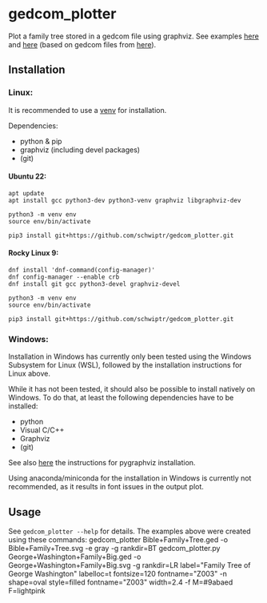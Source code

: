 # gedcom_plotter

Plot a family tree stored in a gedcom file using graphviz.
See examples [here](examples/Bible+Family+Tree.svg?raw=true) and [here](examples/George+Washington+Family+Big.svg?raw=true) (based on gedcom files from [here](https://sourceforge.net/projects/godskingsheroes)).

## Installation

### Linux:

It is recommended to use a [venv](https://docs.python.org/3/library/venv.html) for installation.

Dependencies:
- python & pip
- graphviz (including devel packages)
- (git)

#### Ubuntu 22:

    apt update
    apt install gcc python3-dev python3-venv graphviz libgraphviz-dev

    python3 -m venv env
    source env/bin/activate

    pip3 install git+https://github.com/schwiptr/gedcom_plotter.git

#### Rocky Linux 9:

    dnf install 'dnf-command(config-manager)'
    dnf config-manager --enable crb
    dnf install git gcc python3-devel graphviz-devel

    python3 -m venv env
    source env/bin/activate

    pip3 install git+https://github.com/schwiptr/gedcom_plotter.git

### Windows:

Installation in Windows has currently only been tested using the Windows Subsystem for Linux (WSL), followed by the installation instructions for Linux above.

While it has not been tested, it should also be possible to install natively on Windows.
To do that, at least the following dependencies have to be installed:
- python
- Visual C/C++
- Graphviz
- (git)

See also [here](https://pygraphviz.github.io/documentation/stable/install.html#windows) the instructions for pygraphviz installation.

Using anaconda/miniconda for the installation in Windows is currently not recommended, as it results in font issues in the output plot.

## Usage
See `gedcom_plotter --help` for details.
The examples above were created using these commands:
    gedcom_plotter Bible+Family+Tree.ged -o Bible+Family+Tree.svg -e gray -g rankdir=BT
    gedcom_plotter.py George+Washington+Family+Big.ged -o George+Washington+Family+Big.svg -g rankdir=LR label="Family Tree of George Washington" labelloc=t fontsize=120 fontname="Z003" -n shape=oval style=filled fontname="Z003" width=2.4 -f M=#9abaed F=lightpink
